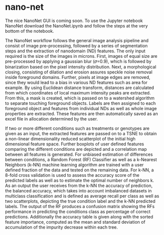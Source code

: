 # nano-net
The nice NanoNet GUI is coming soon.
To use the Jupyter notebook NanoNet download the NanoNet.ipynb and follow the steps at the very bottom of the notebook.

The NanoNet workflow follows the general image analysis pipeline and consist of image pre-processing, followed by a series of segmentation steps and the extraction of nanodomain (ND) features. The only input required is the size of the images in microns. First, images of equal size are pre-processed by applying a gaussian blur (𝜎=0.9), which is followed by binarization based on the pixel intensity distribution. Next, a morphological closing, consisting of dilation and erosion assures speckle noise removal inside foreground domains. Further, pixels at image edges are removed, since they would lead to a bias in various ND features such as area for example. By using Euclidean distance transform, distances are calculated from which coordinates of local maximum intensity peaks are extracted. From this, a mask is created, which is passed on to a watershed algorithm to separate touching foreground objects. Labels are then assigned to each foreground object and features from individual NDs as well as whole image properties are extracted. These features are then automatically saved as an excel file in allocation determined by the user. 

If two or more different conditions such as treatments or genotypes are given as an input, the extracted features are passed on to a TSNE to obtain a non-linear dimensionality reduced scatterplot of the initial high dimensional feature space. Further boxplots of user defined features comparing the different conditions are depicted and a correlation map between all features is generated. For unbiased estimation of differences between conditions, a Random Forest (RF) Classifier as well as a k-Nearest Neighbors (k-NN) machine learning algorithm are trained with a user defined fraction of the data and tested on the remaining data. For k-NN, a 8-fold cross validation is used to assess the accuracy score of the predicted labels as well as to estimate the optimal number of neighbors k. As an output the user receives from the k-NN the accuracy of prediction, the balanced accuracy, which takes into account imbalanced datasets in multiclass classification and is defined as average recall per class as well as two scatterplots, depicting the true condition label and the k-NN predicted labels. The output of the RF produces a confusion matrix showing the RFs performance in predicting the conditions class as percentage of correct predictions. Additionally the accuracy table is given along with the sorted feature importance, computed as the mean and standard deviation of accumulation of the impurity decrease within each tree.
